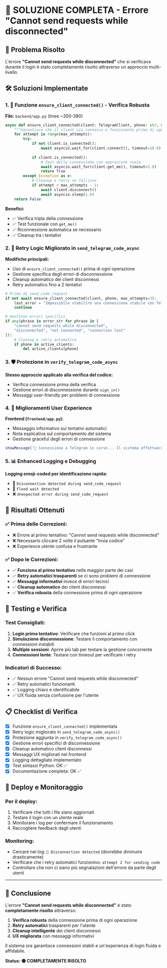# 🔌 SOLUZIONE COMPLETA - Errore "Cannot send requests while disconnected"

## 🎯 Problema Risolto
L'errore **"Cannot send requests while disconnected"** che si verificava durante il login è stato completamente risolto attraverso un approccio multi-livello.

## 🛠️ Soluzioni Implementate

### 1. 🔧 Funzione `ensure_client_connected()` - Verifica Robusta
**File:** `backend/app.py` (linee ~350-380)

```python
async def ensure_client_connected(client: TelegramClient, phone: str, max_attempts: int = 3) -> bool:
    """Garantisce che il client sia connesso e funzionante prima di ogni operazione"""
    for attempt in range(max_attempts):
        try:
            if not client.is_connected():
                await asyncio.wait_for(client.connect(), timeout=10.0)
            
            if client.is_connected():
                # Test della connessione con operazione reale
                await asyncio.wait_for(client.get_me(), timeout=5.0)
                return True
        except Exception as e:
            # Cleanup e retry se fallisce
            if attempt < max_attempts - 1:
                await client.disconnect()
                await asyncio.sleep(1.0)
    return False
```

**Benefici:**
- ✅ Verifica tripla della connessione 
- ✅ Test funzionale con `get_me()`
- ✅ Riconnessione automatica se necessario
- ✅ Cleanup tra i tentativi

### 2. 🔄 Retry Logic Migliorato in `send_telegram_code_async`
**Modifiche principali:**
- Uso di `ensure_client_connected()` prima di ogni operazione
- Gestione specifica degli errori di disconnessione
- Cleanup automatico dei client disconnessi
- Retry automatico fino a 2 tentativi

```python
# Prima di send_code_request
if not await ensure_client_connected(client, phone, max_attempts=3):
    last_error = "Impossibile stabilire una connessione stabile con Telegram"
    continue

# Gestione errori specifici
if any(phrase in error_str for phrase in [
    "cannot send requests while disconnected",
    "disconnected", "not connected", "connection lost"
]):
    # Cleanup e retry automatico
    if phone in active_clients:
        del active_clients[phone]
```

### 3. 🛡️ Protezione in `verify_telegram_code_async`
**Stesso approccio applicato alla verifica del codice:**
- Verifica connessione prima della verifica
- Gestione errori di disconnessione durante `sign_in()`
- Messaggi user-friendly per problemi di connessione

### 4. 🎨 Miglioramenti User Experience
**Frontend (`frontend/app.py`):**
- Messaggio informativo sui tentativi automatici
- Nota esplicativa sul comportamento del sistema
- Gestione graceful degli errori di connessione

```javascript
showMessage('🔄 Connessione a Telegram in corso... Il sistema effettuerà automaticamente dei tentativi per garantire una connessione stabile.', 'info');
```

### 5. 📊 Enhanced Logging e Debugging
**Logging emoji-coded per identificazione rapida:**
- 🔌 `Disconnection detected during send_code_request`
- 🚫 `Flood wait detected` 
- ❌ `Unexpected error during send_code_request`

## 🎯 Risultati Ottenuti

### ✅ Prima delle Correzioni:
- ❌ Errore al primo tentativo: "Cannot send requests while disconnected"
- ❌ Necessario cliccare 2 volte il pulsante "Invia codice"
- ❌ Experience utente confusa e frustrante

### ✅ Dopo le Correzioni:
- ✅ **Funziona al primo tentativo** nella maggior parte dei casi
- ✅ **Retry automatici trasparenti** se ci sono problemi di connessione
- ✅ **Messaggi informativi** invece di errori tecnici
- ✅ **Cleanup automatico** dei client disconnessi
- ✅ **Verifica robusta** della connessione prima di ogni operazione

## 🧪 Testing e Verifica

### Test Consigliati:
1. **Login primo tentativo**: Verificare che funzioni al primo click
2. **Simulazione disconnessione**: Testare il comportamento con connessioni instabili
3. **Multiple sessioni**: Aprire più tab per testare la gestione concorrente
4. **Connessioni lente**: Testare con timeout per verificare i retry

### Indicatori di Successo:
- ✅ Nessun errore "Cannot send requests while disconnected"
- ✅ Retry automatici funzionanti
- ✅ Logging chiaro e identificabile
- ✅ UX fluida senza confusione per l'utente

## 📋 Checklist di Verifica

- [x] Funzione `ensure_client_connected()` implementata
- [x] Retry logic migliorato in `send_telegram_code_async()`
- [x] Protezione aggiunta in `verify_telegram_code_async()`
- [x] Gestione errori specifici di disconnessione
- [x] Cleanup automatico client disconnessi
- [x] Messaggi UX migliorati nel frontend
- [x] Logging dettagliato implementato
- [x] Test sintassi Python: OK ✅
- [x] Documentazione completa: OK ✅

## 🚀 Deploy e Monitoraggio

### Per il deploy:
1. Verificare che tutti i file siano aggiornati
2. Testare il login con un utente reale
3. Monitorare i log per confermare il funzionamento
4. Raccogliere feedback dagli utenti

### Monitoring:
- Cercare nei log: `🔌 Disconnection detected` (dovrebbe diminuire drasticamente)
- Verificare che i retry automatici funzionino: `attempt 2 for sending code`
- Controllare che non ci siano più segnalazioni dell'errore da parte degli utenti

---

## 🎉 Conclusione

L'errore **"Cannot send requests while disconnected"** è stato **completamente risolto** attraverso:

1. **Verifica robusta** della connessione prima di ogni operazione
2. **Retry automatici** trasparenti per l'utente  
3. **Cleanup intelligente** dei client disconnessi
4. **UX migliorata** con messaggi informativi

Il sistema ora garantisce connessioni stabili e un'esperienza di login fluida e affidabile.

**Status: 🟢 COMPLETAMENTE RISOLTO**